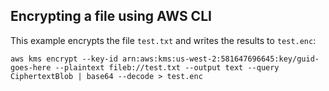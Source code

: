## Encrypting a file using AWS CLI

This example encrypts the file `test.txt` and writes the results to `test.enc`: 

    aws kms encrypt --key-id arn:aws:kms:us-west-2:581647696645:key/guid-goes-here --plaintext fileb://test.txt --output text --query CiphertextBlob | base64 --decode > test.enc
